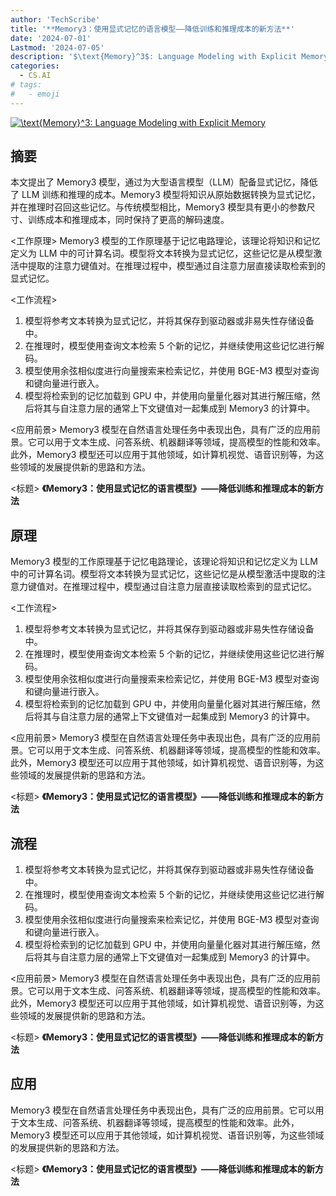 ```yaml
---
author: 'TechScribe'
title: '**Memory3：使用显式记忆的语言模型——降低训练和推理成本的新方法**'
date: '2024-07-01'
Lastmod: '2024-07-05'
description: '$\text{Memory}^3$: Language Modeling with Explicit Memory'
categories:
  - CS.AI
# tags:
#   - emoji
---
```


[![$\text{Memory}^3$: Language Modeling with Explicit Memory](https://arxiv-research-1301205113.cos.ap-guangzhou.myqcloud.com/images/2407.01178v1.pdf_0.jpg)](https://arxiv.org/abs/2407.01178v1)

## 摘要

本文提出了 Memory3 模型，通过为大型语言模型（LLM）配备显式记忆，降低了 LLM 训练和推理的成本。Memory3 模型将知识从原始数据转换为显式记忆，并在推理时召回这些记忆。与传统模型相比，Memory3 模型具有更小的参数尺寸、训练成本和推理成本，同时保持了更高的解码速度。

<工作原理>
Memory3 模型的工作原理基于记忆电路理论，该理论将知识和记忆定义为 LLM 中的可计算名词。模型将文本转换为显式记忆，这些记忆是从模型激活中提取的注意力键值对。在推理过程中，模型通过自注意力层直接读取检索到的显式记忆。

<工作流程>
1. 模型将参考文本转换为显式记忆，并将其保存到驱动器或非易失性存储设备中。
2. 在推理时，模型使用查询文本检索 5 个新的记忆，并继续使用这些记忆进行解码。
3. 模型使用余弦相似度进行向量搜索来检索记忆，并使用 BGE-M3 模型对查询和键向量进行嵌入。
4. 模型将检索到的记忆加载到 GPU 中，并使用向量量化器对其进行解压缩，然后将其与自注意力层的通常上下文键值对一起集成到 Memory3 的计算中。

<应用前景>
Memory3 模型在自然语言处理任务中表现出色，具有广泛的应用前景。它可以用于文本生成、问答系统、机器翻译等领域，提高模型的性能和效率。此外，Memory3 模型还可以应用于其他领域，如计算机视觉、语音识别等，为这些领域的发展提供新的思路和方法。

<标题>
**《Memory3：使用显式记忆的语言模型》——降低训练和推理成本的新方法**<!--more-->

## 原理

Memory3 模型的工作原理基于记忆电路理论，该理论将知识和记忆定义为 LLM 中的可计算名词。模型将文本转换为显式记忆，这些记忆是从模型激活中提取的注意力键值对。在推理过程中，模型通过自注意力层直接读取检索到的显式记忆。

<工作流程>
1. 模型将参考文本转换为显式记忆，并将其保存到驱动器或非易失性存储设备中。
2. 在推理时，模型使用查询文本检索 5 个新的记忆，并继续使用这些记忆进行解码。
3. 模型使用余弦相似度进行向量搜索来检索记忆，并使用 BGE-M3 模型对查询和键向量进行嵌入。
4. 模型将检索到的记忆加载到 GPU 中，并使用向量量化器对其进行解压缩，然后将其与自注意力层的通常上下文键值对一起集成到 Memory3 的计算中。

<应用前景>
Memory3 模型在自然语言处理任务中表现出色，具有广泛的应用前景。它可以用于文本生成、问答系统、机器翻译等领域，提高模型的性能和效率。此外，Memory3 模型还可以应用于其他领域，如计算机视觉、语音识别等，为这些领域的发展提供新的思路和方法。

<标题>
**《Memory3：使用显式记忆的语言模型》——降低训练和推理成本的新方法**

## 流程

1. 模型将参考文本转换为显式记忆，并将其保存到驱动器或非易失性存储设备中。
2. 在推理时，模型使用查询文本检索 5 个新的记忆，并继续使用这些记忆进行解码。
3. 模型使用余弦相似度进行向量搜索来检索记忆，并使用 BGE-M3 模型对查询和键向量进行嵌入。
4. 模型将检索到的记忆加载到 GPU 中，并使用向量量化器对其进行解压缩，然后将其与自注意力层的通常上下文键值对一起集成到 Memory3 的计算中。

<应用前景>
Memory3 模型在自然语言处理任务中表现出色，具有广泛的应用前景。它可以用于文本生成、问答系统、机器翻译等领域，提高模型的性能和效率。此外，Memory3 模型还可以应用于其他领域，如计算机视觉、语音识别等，为这些领域的发展提供新的思路和方法。

<标题>
**《Memory3：使用显式记忆的语言模型》——降低训练和推理成本的新方法**

## 应用

Memory3 模型在自然语言处理任务中表现出色，具有广泛的应用前景。它可以用于文本生成、问答系统、机器翻译等领域，提高模型的性能和效率。此外，Memory3 模型还可以应用于其他领域，如计算机视觉、语音识别等，为这些领域的发展提供新的思路和方法。

<标题>
**《Memory3：使用显式记忆的语言模型》——降低训练和推理成本的新方法**